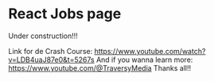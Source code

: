 <h1>React Jobs page</h1>
Under construction!!!

Link for de Crash Course: https://www.youtube.com/watch?v=LDB4uaJ87e0&t=5267s 
And if you wanna learn more: https://www.youtube.com/@TraversyMedia
Thanks all!!

